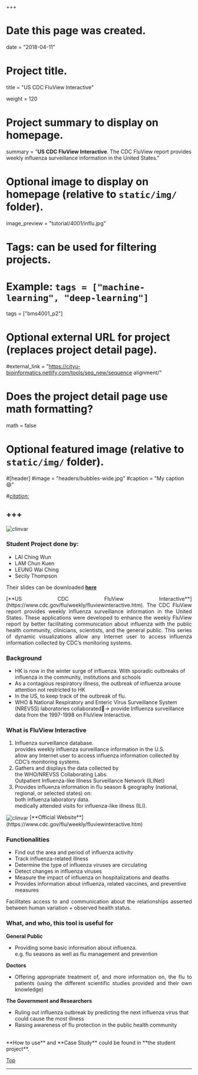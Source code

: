 +++
# Date this page was created.
date = "2018-04-11"

# Project title.
title = "US CDC FluView Interactive"

weight = 120
# Project summary to display on homepage.
summary = "**US CDC FluView Interactive**. The CDC FluView report provides weekly influenza surveillance information in the United States."

# Optional image to display on homepage (relative to `static/img/` folder).
image_preview = "tutorial/4001/influ.jpg"

# Tags: can be used for filtering projects.
# Example: `tags = ["machine-learning", "deep-learning"]`
tags = ["bms4001_p2"]

# Optional external URL for project (replaces project detail page).
#external_link = "https://cityu-bioinformatics.netlify.com/tools/seq_new/sequence alignment/"


# Does the project detail page use math formatting?
math = false

# Optional featured image (relative to `static/img/` folder).
#[header]
#image = "headers/bubbles-wide.jpg"
#caption = "My caption :smile:"

#*[citation:](http://www.sequence-alignment.com/)*

+++
---
<img src="/img/tutorial/4001/influ.jpg" alt="clinvar" align="center">

<span id="top"></span>

### Student Project done by:

* LAI Ching Wun 
* LAM Chun Kuen 
* LEUNG Wai Ching 
* Secily Thompson 

Their slides can be downloaded [**here**](https://drive.google.com/open?id=1Xai6K4nvdRQNIiJmk7fL_id3hcPCvs-K)

<p align="justify">[**US CDC FluView Interactive**](https://www.cdc.gov/flu/weekly/fluviewinteractive.htm). The CDC FluView report provides weekly influenza surveillance information in the United States. These applications were developed to enhance the weekly FluView report by better facilitating communication about influenza with the public health community, clinicians, scientists, and the general public. This series of dynamic visualizations allow any Internet user to access influenza information collected by CDC’s monitoring systems. 

### Background

* HK is now in the winter surge of influenza. With sporadic outbreaks of influenza in the community, institutions and schools
* As a contagious respiratory illness, the outbreak of influenza arouse attention not restricted to HK
* In the US, to keep track of the outbreak of flu.
* WHO & National Respiratory and Enteric Virus Surveillance System (NREVSS) laboratories collaborated→ provide Influenza surveillance data from the 1997-1998 on FluView Interactive.

### What is FluView Interactive

1. Influenza surveillance database. <br>provides weekly influenza surveillance information in the U.S. <br> allow any Internet user to access influenza information collected by CDC’s monitoring systems.
2. Gathers and displays the data collected by <br>the WHO/NREVSS Collaborating Labs. <br>Outpatient Influenza-like Illness Surveillance Network (ILINet)
3. Provides influenza information in flu season & geography (national, regional, or selected states) on:<br>both influenza laboratory data. <br>medically attended visits for influenza-like illness (ILI). 


<img src="/img/tutorial/4001/influ2.png" alt="clinvar" align="center">
[**Official Website**](https://www.cdc.gov/flu/weekly/fluviewinteractive.htm)

### Functionalities 

* Find out the area and period of influenza activity 
* Track influenza-related illness
* Determine the type of influenza viruses are circulating
* Detect changes in influenza viruses
* Measure the impact of influenza on hospitalizations and deaths
* Provides information about influenza, related vaccines, and preventive measures

<p align="justify">Facilitates access to and communication about the relationships asserted between human variation + observed health status.

### What, and who, this tool is useful for

**General Public**

* Providing some basic information about influenza.<br>e.g. flu seasons as well as flu management and prevention 

**Doctors**

* <p align="justify">Offering appropriate treatment of, and more information on, the flu to patients (using the different scientific studies provided and their own knowledge)

**The Government and Researchers**

* Ruling out influenza outbreak by predicting the next influenza virus that could cause the most illness
* Raising awareness of flu protection in the public health community

<br>
**How to use** and **Case Study** could be found in **the student project**.


[<i class="fa fa-hand-o-up fa-1x "></i>Top](#top)

---